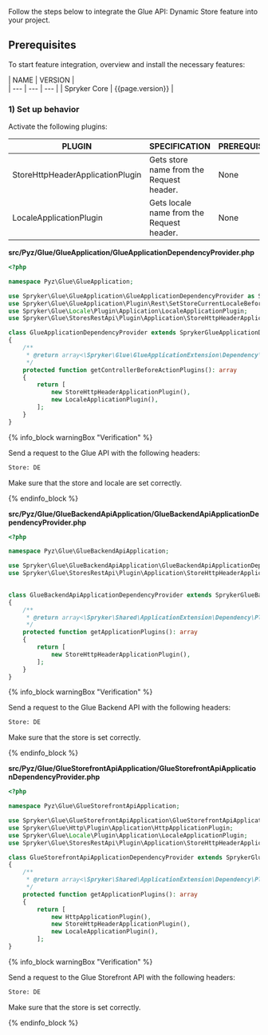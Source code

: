
Follow the steps below to integrate the Glue API: Dynamic Store feature into your project.

## Prerequisites
To start feature integration, overview and install the necessary features:

| NAME | VERSION |  
| --- | --- | --- |
| Spryker Core | {{page.version}} |


### 1) Set up behavior


Activate the following plugins:

| PLUGIN | SPECIFICATION | PREREQUISITES | NAMESPACE |
| --- | --- | --- | --- |
| StoreHttpHeaderApplicationPlugin | Gets store name from the Request header. | None | Spryker\Glue\StoresRestApi\Plugin\Application |
| LocaleApplicationPlugin | Gets locale name from the Request header. | None | Spryker\Glue\ProductOptionsRestApi\Plugin\GlueApplication |


**src/Pyz/Glue/GlueApplication/GlueApplicationDependencyProvider.php**


```php
<?php 

namespace Pyz\Glue\GlueApplication;

use Spryker\Glue\GlueApplication\GlueApplicationDependencyProvider as SprykerGlueApplicationDependencyProvider;
use Spryker\Glue\GlueApplication\Plugin\Rest\SetStoreCurrentLocaleBeforeActionPlugin;
use Spryker\Glue\Locale\Plugin\Application\LocaleApplicationPlugin;
use Spryker\Glue\StoresRestApi\Plugin\Application\StoreHttpHeaderApplicationPlugin;

class GlueApplicationDependencyProvider extends SprykerGlueApplicationDependencyProvider
{
    /**
     * @return array<\Spryker\Glue\GlueApplicationExtension\Dependency\Plugin\ControllerBeforeActionPluginInterface>
     */
    protected function getControllerBeforeActionPlugins(): array
    {
        return [
            new StoreHttpHeaderApplicationPlugin(),
            new LocaleApplicationPlugin(),
        ];
    }
}
```


{% info_block warningBox "Verification" %}

Send a request to the Glue API with the following headers:

```bash
Store: DE
```

Make sure that the store and locale are set correctly.

{% endinfo_block %}

**src/Pyz/Glue/GlueBackendApiApplication/GlueBackendApiApplicationDependencyProvider.php**


```php
<?php

namespace Pyz\Glue\GlueBackendApiApplication;

use Spryker\Glue\GlueBackendApiApplication\GlueBackendApiApplicationDependencyProvider as SprykerGlueBackendApiApplicationDependencyProvider;
use Spryker\Glue\StoresRestApi\Plugin\Application\StoreHttpHeaderApplicationPlugin;
 

class GlueBackendApiApplicationDependencyProvider extends SprykerGlueBackendApiApplicationDependencyProvider
{
    /**
     * @return array<\Spryker\Shared\ApplicationExtension\Dependency\Plugin\ApplicationPluginInterface>
     */
    protected function getApplicationPlugins(): array
    {
        return [
            new StoreHttpHeaderApplicationPlugin(),
        ];
    }
}
```

{% info_block warningBox "Verification" %}

Send a request to the Glue Backend API with the following headers:

```bash
Store: DE
```
Make sure that the store is set correctly.


{% endinfo_block %}


**src/Pyz/Glue/GlueStorefrontApiApplication/GlueStorefrontApiApplicationDependencyProvider.php**

```php
<?php

namespace Pyz\Glue\GlueStorefrontApiApplication;

use Spryker\Glue\GlueStorefrontApiApplication\GlueStorefrontApiApplicationDependencyProvider as SprykerGlueStorefrontApiApplicationDependencyProvider;
use Spryker\Glue\Http\Plugin\Application\HttpApplicationPlugin;
use Spryker\Glue\Locale\Plugin\Application\LocaleApplicationPlugin;
use Spryker\Glue\StoresRestApi\Plugin\Application\StoreHttpHeaderApplicationPlugin;

class GlueStorefrontApiApplicationDependencyProvider extends SprykerGlueStorefrontApiApplicationDependencyProvider
{
    /**
     * @return array<\Spryker\Shared\ApplicationExtension\Dependency\Plugin\ApplicationPluginInterface>
     */
    protected function getApplicationPlugins(): array
    {
        return [
            new HttpApplicationPlugin(),
            new StoreHttpHeaderApplicationPlugin(),
            new LocaleApplicationPlugin(),
        ];
}

```

{% info_block warningBox "Verification" %}

Send a request to the Glue Storefront API with the following headers:

```bash
Store: DE
```
Make sure that the store is set correctly.

{% endinfo_block %}

